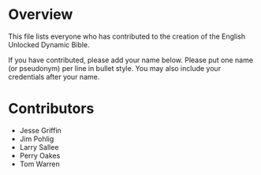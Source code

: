 # Overview

This file lists everyone who has contributed to the creation of the English Unlocked Dynamic Bible.

If you have contributed, please add your name below.  Please put one name (or pseudonym) per line in bullet style.  You may also include your credentials after your name.

# Contributors

* Jesse Griffin
* Jim Pohlig
* Larry Sallee
* Perry Oakes
* Tom Warren
